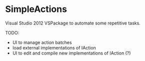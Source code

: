 SimpleActions
=============

Visual Studio 2012 VSPackage to automate some repetitive tasks.

TODO:
- UI to manage action batches
- load external implementations of IAction
- UI to edit and compile new implementations of IAction (?)


